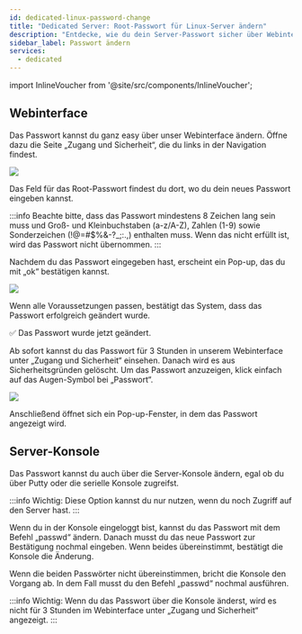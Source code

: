 ```yaml
---
id: dedicated-linux-password-change
title: "Dedicated Server: Root-Passwort für Linux-Server ändern"
description: "Entdecke, wie du dein Server-Passwort sicher über Webinterface oder Konsole änderst und verwaltest für besseren Zugriffsschutz → Jetzt mehr erfahren"
sidebar_label: Passwort ändern
services:
  - dedicated
---
```


import InlineVoucher from '@site/src/components/InlineVoucher';

<InlineVoucher />

## Webinterface

Das Passwort kannst du ganz easy über unser Webinterface ändern. Öffne dazu die Seite „Zugang und Sicherheit“, die du links in der Navigation findest.

![](https://screensaver01.zap-hosting.com/index.php/s/Kt3B9n4sGpbpn5q/preview)

Das Feld für das Root-Passwort findest du dort, wo du dein neues Passwort eingeben kannst.

:::info
Beachte bitte, dass das Passwort mindestens 8 Zeichen lang sein muss und Groß- und Kleinbuchstaben (a-z/A-Z), Zahlen (1-9) sowie Sonderzeichen (!@=#$%&-?_;:.,) enthalten muss. Wenn das nicht erfüllt ist, wird das Passwort nicht übernommen.
:::

Nachdem du das Passwort eingegeben hast, erscheint ein Pop-up, das du mit „ok“ bestätigen kannst.

![](https://screensaver01.zap-hosting.com/index.php/s/Ckc6PLB3tRY5epR/preview)

Wenn alle Voraussetzungen passen, bestätigt das System, dass das Passwort erfolgreich geändert wurde.

✅ Das Passwort wurde jetzt geändert.

Ab sofort kannst du das Passwort für 3 Stunden in unserem Webinterface unter „Zugang und Sicherheit“ einsehen. Danach wird es aus Sicherheitsgründen gelöscht. Um das Passwort anzuzeigen, klick einfach auf das Augen-Symbol bei „Passwort“.

![](https://screensaver01.zap-hosting.com/index.php/s/XfpFrGg5LyKEiRL/preview)

Anschließend öffnet sich ein Pop-up-Fenster, in dem das Passwort angezeigt wird.

## Server-Konsole

Das Passwort kannst du auch über die Server-Konsole ändern, egal ob du über Putty oder die serielle Konsole zugreifst.

:::info
Wichtig: Diese Option kannst du nur nutzen, wenn du noch Zugriff auf den Server hast.
:::

Wenn du in der Konsole eingeloggt bist, kannst du das Passwort mit dem Befehl „passwd“ ändern. Danach musst du das neue Passwort zur Bestätigung nochmal eingeben. Wenn beides übereinstimmt, bestätigt die Konsole die Änderung.

Wenn die beiden Passwörter nicht übereinstimmen, bricht die Konsole den Vorgang ab. In dem Fall musst du den Befehl „passwd“ nochmal ausführen.

:::info
Wichtig: Wenn du das Passwort über die Konsole änderst, wird es nicht für 3 Stunden im Webinterface unter „Zugang und Sicherheit“ angezeigt.
:::

<InlineVoucher />